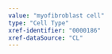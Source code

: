 ```yaml
---
value: "myofibroblast cell"
type: "Cell Type"
xref-identifier: "0000186"
xref-dataSource: "CL"
---
```

